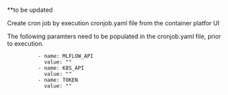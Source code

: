 **to be updated

Create cron job by execution cronjob.yaml file from the container platfor UI

The following paramters need to be populated in the cronjob.yaml file, prior to execution. 

              - name: MLFLOW_API
                value: ""
              - name: K8S_API
                value: ""
              - name: TOKEN
                value: ""
